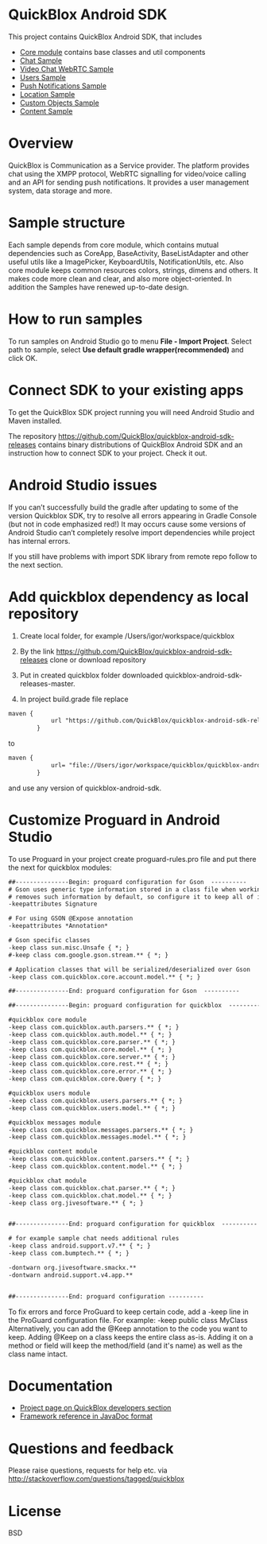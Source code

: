 # QuickBlox Android SDK

This project contains QuickBlox Android SDK, that includes

  * [Core module](https://github.com/QuickBlox/quickblox-android-sdk/tree/master/sample-core) contains base classes and util components
  * [Chat Sample](https://github.com/QuickBlox/quickblox-android-sdk/tree/master/sample-chat)
  * [Video Chat WebRTC Sample](https://github.com/QuickBlox/quickblox-android-sdk/tree/master/sample-videochat-webrtc)
  * [Users Sample](https://github.com/QuickBlox/quickblox-android-sdk/tree/master/sample-users)
  * [Push Notifications Sample](https://github.com/QuickBlox/quickblox-android-sdk/tree/master/sample-pushnotifications)
  * [Location Sample](https://github.com/QuickBlox/quickblox-android-sdk/tree/master/sample-location)
  * [Custom Objects Sample](https://github.com/QuickBlox/quickblox-android-sdk/tree/master/sample-custom-objects)
  * [Content Sample](https://github.com/QuickBlox/quickblox-android-sdk/tree/master/sample-content)

# Overview 

QuickBlox  is Communication as a Service provider. The platform provides chat using the XMPP protocol, WebRTC signalling for video/voice calling and an API for sending push notifications. It provides a user management system, data storage and more. 

# Sample structure

Each sample depends from core module, which contains mutual dependencies such as CoreApp, BaseActivity, BaseListAdapter and other useful utils like a ImagePicker, KeyboardUtils, NotificationUtils, etc. Also core module keeps common resources  colors, strings, dimens and others. It makes code more clean and clear, and also more object-oriented. In addition the Samples have renewed up-to-date design.

# How to run samples

To run samples on Android Studio go to menu **File - Import Project**. Select path to sample, select **Use default gradle wrapper(recommended)** and click OK.

# Connect SDK to your existing apps 

To get the QuickBlox SDK project running you will need Android Studio and Maven installed.

The repository https://github.com/QuickBlox/quickblox-android-sdk-releases contains binary distributions of QuickBlox Android SDK and an instruction how to connect SDK to your project. Check it out.

# Android Studio issues

If you can’t successfully build the gradle after updating to some of the version Quickblox SDK, try to resolve all errors appearing in Gradle Console (but not in code emphasized red!) It may occurs cause some versions of Android Studio can’t completely resolve import dependencies while project has internal errors.

If you still have problems with import SDK library from remote repo follow to the next section.

# Add quickblox dependency as local repository

1. Create local folder, for example /Users/igor/workspace/quickblox

2. By the link https://github.com/QuickBlox/quickblox-android-sdk-releases clone or download repository

3. Put in created quickblox folder downloaded quickblox-android-sdk-releases-master.

4. In project build.grade file replace
```xml
maven {
            url "https://github.com/QuickBlox/quickblox-android-sdk-releases/raw/master/"
        }
```
to
```xml
maven {
            url= "file://Users/igor/workspace/quickblox/quickblox-android-sdk-releases-master"
        }
```
and use any version of quickblox-android-sdk.

# Customize Proguard in Android Studio 

To use Proguard in your project create proguard-rules.pro file and put there the next for quickblox modules:
```xml
##---------------Begin: proguard configuration for Gson  ---------- 
# Gson uses generic type information stored in a class file when working with fields. Proguard
# removes such information by default, so configure it to keep all of it.
-keepattributes Signature

# For using GSON @Expose annotation
-keepattributes *Annotation*

# Gson specific classes
-keep class sun.misc.Unsafe { *; }
#-keep class com.google.gson.stream.** { *; }

# Application classes that will be serialized/deserialized over Gson
-keep class com.quickblox.core.account.model.** { *; }

##---------------End: proguard configuration for Gson  ----------

##---------------Begin: proguard configuration for quickblox  ----------

#quickblox core module
-keep class com.quickblox.auth.parsers.** { *; }
-keep class com.quickblox.auth.model.** { *; }
-keep class com.quickblox.core.parser.** { *; }
-keep class com.quickblox.core.model.** { *; }
-keep class com.quickblox.core.server.** { *; }
-keep class com.quickblox.core.rest.** { *; }
-keep class com.quickblox.core.error.** { *; }
-keep class com.quickblox.core.Query { *; }

#quickblox users module
-keep class com.quickblox.users.parsers.** { *; }
-keep class com.quickblox.users.model.** { *; }

#quickblox messages module
-keep class com.quickblox.messages.parsers.** { *; }
-keep class com.quickblox.messages.model.** { *; }

#quickblox content module
-keep class com.quickblox.content.parsers.** { *; }
-keep class com.quickblox.content.model.** { *; }

#quickblox chat module
-keep class com.quickblox.chat.parser.** { *; }
-keep class com.quickblox.chat.model.** { *; }
-keep class org.jivesoftware.** { *; }


##---------------End: proguard configuration for quickblox  ----------

# for example sample chat needs additional rules
-keep class android.support.v7.** { *; }
-keep class com.bumptech.** { *; }

-dontwarn org.jivesoftware.smackx.**
-dontwarn android.support.v4.app.**


##---------------End: proguard configuration ----------
```
To fix errors and force ProGuard to keep certain code, add a -keep line in the ProGuard configuration file. For example:
-keep public class MyClass
Alternatively, you can add the @Keep annotation to the code you want to keep. Adding @Keep on a class keeps the entire class as-is. Adding it on a method or field will keep the method/field (and it's name) as well as the class name intact.

# Documentation

* [Project page on QuickBlox developers section](http://quickblox.com/developers/Android)
* [Framework reference in JavaDoc format](http://sdk.quickblox.com/android/)

# Questions and feedback

Please raise questions, requests for help etc. via http://stackoverflow.com/questions/tagged/quickblox

# License
BSD
